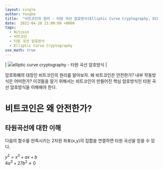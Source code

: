 ```yaml
---
layout: single
author: Yongho
title:  "비트코인의 원리 - 타원 곡선 암호방식(Elliptic Curve Cryptography, ECC)"
date:  2022-04-28 21:00:00 +0000
tags:
  - Bitcoin
  - 비트코인
  - 타원 곡선 암호방식
  - Elliptic Curve Cryptography
use_math: true
---
```


| ![elliptic curve cryptography - 타원 곡선 암호방식](https://zhozhin.com/images/blog/2021-10-17-elliptic-curve-cryptography/featured-image.jpg) | 

암호화폐의 대장인 비트코인의 원리를 알아보자. 왜 비트코인은 안전한가? 내부 작동방식은 어떠한가? 이것들을 알기 위해서는 비트코인이 만들어진 핵심 암호방식인 타원 곡선 암호방식을 이해해야 한다.

# 비트코인은 왜 안전한가? 
## 타원곡선에 대한 이해  
다음의 함수를 만족시키는 2차원 좌표(x,y)의 집합을 연결하면 타원 곡선을 얻을 수 있다.


$y^2 = x^3+ax+b$  
$4a^3+27b^2 \neq 0$